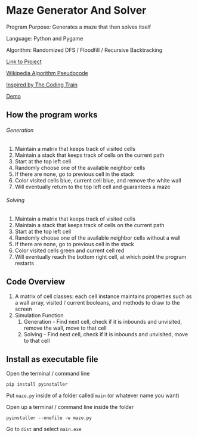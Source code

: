 # Maze Generator And Solver
Program Purpose: Generates a maze that then solves itself

Language: Python and Pygame

Algorithm: Randomized DFS / Floodfill / Recursive Backtracking

[Link to Project](https://replit.com/@joshualiu555/Pixel-Art-Maker)

[Wikipedia Algorithm Pseudocode](https://en.wikipedia.org/wiki/Maze_generation_algorithm)

[Inspired by The Coding Train](https://www.youtube.com/watch?v=HyK_Q5rrcr4rl)

[Demo](https://user-images.githubusercontent.com/53412192/120880638-39779480-c591-11eb-914e-c4ae03ddb413.mov)


## How the program works
###### Generation
1) Maintain a matrix that keeps track of visited cells
2) Maintain a stack that keeps track of cells on the current path
3) Start at the top left cell
4) Randomly choose one of the available neighbor cells
5) If there are none, go to previous cell in the stack
6) Color visited cells blue, current cell blue, and remove the white wall
7) Will eventually return to the top left cell and guarantees a maze
###### Solving
1) Maintain a matrix that keeps track of visited cells
2) Maintain a stack that keeps track of cells on the current path
3) Start at the top left cell
4) Randomly choose one of the available neighbor cells without a wall
5) If there are none, go to previous cell in the stack
6) Color visited cells green and current cell red
7) Will eventually reach the bottom right cell, at which point the program restarts

## Code Overview
1) A matrix of cell classes: each cell instance maintains properties such as a wall array, visited / current booleans, and methods to draw to the screen
2) Simulation Function 
   1) Generation - Find next cell, check if it is inbounds and unvisited, remove the wall, move to that cell 
   2) Solving - Find next cell, check if it is inbounds and unvisited, move to that cell

## Install as executable file
Open the terminal / command line

`pip install pyinstaller`

Put `maze.py` inside of a folder called `main` (or whatever name you want)

Open up a terminal / command line inside the folder

`pyinstaller --onefile -w maze.py`

Go to `dist` and select `main.exe`
